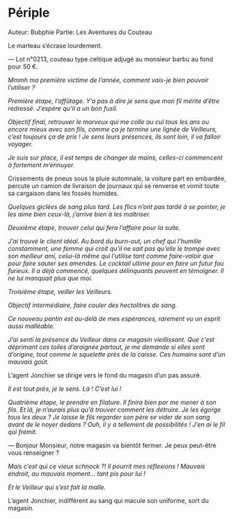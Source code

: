# Périple

Auteur: Bubphie
Partie: Les Aventures du Couteau

Le marteau s’écrase lourdement.

— Lot n°0213, couteau type celtique adjugé au monsieur barbu au fond pour 50 €.

*Mmmh ma première victime de l’année, comment vais-je bien pouvoir l’utiliser ?*

*Première étape, l’affûtage. Y’a pas à dire je sens que mon fil mérite d’être redressé. J’espère qu’il a un bon fusil.*

*Objectif final, retrouver le morveux qui me colle au cul tous les ans ou encore mieux avec son fils, comme ça je termine une lignée de Veilleurs, c’est toujours ça de pris ! Je sens leurs présences, ils sont loin, il va falloir voyager.*

*Je suis sur place, il est temps de changer de mains, celles-ci commencent à fortement m’ennuyer.*

Crissements de pneus sous la pluie automnale, la voiture part en embardée, percute un camion de livraison de journaux qui se renverse et vomit toute sa cargaison dans les fossés humides.

*Quelques giclées de sang plus tard. Les flics n’ont pas tardé à se pointer, je les aime bien ceux-là, j’arrive bien à les maîtriser.*

*Deuxième étape, trouver celui qui fera l’affaire pour la suite.*

*J’ai trouvé le client idéal. Au bord du burn-out, un chef qui l’humilie constamment, une femme qui croit qu’il ne sait pas qu’elle le trompe avec son meilleur ami, celui-là même qui l’utilise tant comme faire-valoir que pour faire sauter ses amendes. Le cocktail ultime pour en faire un futur fou furieux. Il a déjà commencé, quelques délinquants peuvent en témoigner. Il ne lui manquait plus que moi.*

*Troisième étape, veiller les Veilleurs.*

*Objectif intermédiaire, faire couler des hectolitres de sang.*

*Ce nouveau pantin est au-delà de mes espérances, rarement vu un esprit aussi malléable.*

*J’ai senti la présence du Veilleur dans ce magasin vieillissant. Que c’est déprimant ces toiles d’araignée partout, je me demande si elles sont d’origine, tout comme le squelette près de la caisse. Ces humains sont d’un mauvais goût.*

L’agent Jonchier se dirige vers le fond du magasin d’un pas assuré.

*Il est tout près, je le sens. Là ! C’est lui !*

*Quatrième étape, le prendre en filature. Il finira bien par me mener à son fils. Et là, je n’aurais plus qu’à trouver comment les détruire. Je les égorge tous les deux ? Je laisse le fils regarder son père se vider de son sang avant de le noyer dedans ? Ouh, il y a tellement de possibilités ! J’en ai le fil qui frémit.*

— Bonjour Monsieur, notre magasin va bientôt fermer. Je peux peut-être vous renseigner ?

*Mais c’est qui ce vieux schnock ?! Il pourrit mes réflexions ! Mauvais endroit, au mauvais moment… tant pis pour lui !*

*Et le Veilleur qui s’est fait la malle.*

L’agent Jonchier, indifférent au sang qui macule son uniforme, sort du magasin.